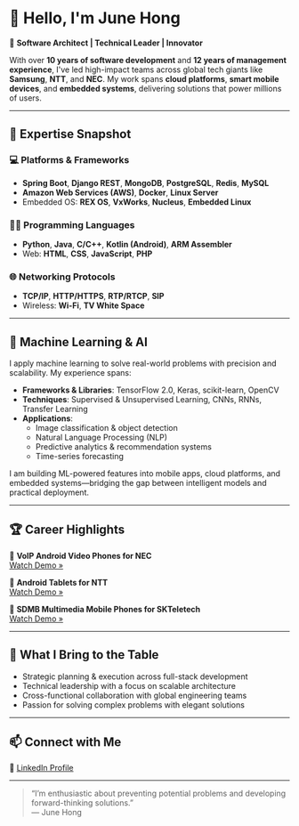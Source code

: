 # 👋 Hello, I'm June Hong

🚀 **Software Architect | Technical Leader | Innovator**

With over **10 years of software development** and **12 years of management experience**, I've led high-impact teams across global tech giants like **Samsung**, **NTT**, and **NEC**. My work spans **cloud platforms**, **smart mobile devices**, and **embedded systems**, delivering solutions that power millions of users.

---

## 🧠 Expertise Snapshot

### 💻 Platforms & Frameworks
- **Spring Boot**, **Django REST**, **MongoDB**, **PostgreSQL**, **Redis**, **MySQL**
- **Amazon Web Services (AWS)**, **Docker**, **Linux Server**
- Embedded OS: **REX OS**, **VxWorks**, **Nucleus**, **Embedded Linux**

### 🧑‍💻 Programming Languages
- **Python**, **Java**, **C/C++**, **Kotlin (Android)**, **ARM Assembler**
- Web: **HTML**, **CSS**, **JavaScript**, **PHP**

### 🌐 Networking Protocols
- **TCP/IP**, **HTTP/HTTPS**, **RTP/RTCP**, **SIP**
- Wireless: **Wi-Fi**, **TV White Space**

---

## 🤖 Machine Learning & AI

I apply machine learning to solve real-world problems with precision and scalability. My experience spans:

- **Frameworks & Libraries**: TensorFlow 2.0, Keras, scikit-learn, OpenCV  
- **Techniques**: Supervised & Unsupervised Learning, CNNs, RNNs, Transfer Learning  
- **Applications**:
  - Image classification & object detection  
  - Natural Language Processing (NLP)  
  - Predictive analytics & recommendation systems  
  - Time-series forecasting  

I am building ML-powered features into mobile apps, cloud platforms, and embedded systems—bridging the gap between intelligent models and practical deployment.

---

## 🏆 Career Highlights

🎥 **VoIP Android Video Phones for NEC**  
[Watch Demo »](https://www.youtube.com/watch?v=3A7L3uexReE)

📱 **Android Tablets for NTT**  
[Watch Demo »](https://www.youtube.com/watch?v=4Y1-JsDp3IM)

📡 **SDMB Multimedia Mobile Phones for SKTeletech**  
[Watch Demo »](https://www.youtube.com/watch?v=J0NPZWObpac)

---

## 🌟 What I Bring to the Table
- Strategic planning & execution across full-stack development  
- Technical leadership with a focus on scalable architecture  
- Cross-functional collaboration with global engineering teams  
- Passion for solving complex problems with elegant solutions  

---

## 📫 Connect with Me

🔗 [LinkedIn Profile](https://www.linkedin.com/in/junehong-dominicus/)

---

> “I’m enthusiastic about preventing potential problems and developing forward-thinking solutions.”  
> — June Hong
